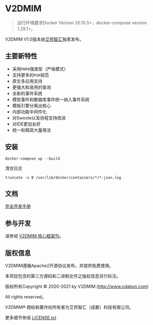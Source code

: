 V2DMIM
===============

> 运行环境要求Docker Version 20.10.5+，docker-compose version 1.29.1+。

V2DMIM V1.0版本由[艾邦智汇](https://www.cdabon.com/)独家发布。

## 主要新特性

* 采用`PHP8`强类型（严格模式）
* 支持更多的`PSR`规范
* 原生多应用支持
* 更强大和易用的查询
* 全新的事件系统
* 模型事件和数据库事件统一纳入事件系统
* 模板引擎分离出核心
* 内部功能中间件化
* 对Swoole以及协程支持改进
* 对IDE更加友好
* 统一和精简大量用法

## 安装

~~~
docker-compose up --build
~~~
清空日志
~~~
truncate -s 0 /var/lib/docker/containers/*/*-json.log
~~~

## 文档

[完全开发手册](https://www.kancloud.cn)

## 参与开发

请参阅 [V2DMIM 核心框架包](https://github.com)。

## 版权信息

V2DMIM遵循Apache2开源协议发布，并提供免费使用。

本项目包含的第三方源码和二进制文件之版权信息另行标注。

版权所有Copyright © 2020-2021 by V2DMIM (http://www.cdabon.com)

All rights reserved。

V2DMIM® 商标和著作权所有者为艾邦智汇（成都）科技有限公司。

更多细节参阅 [LICENSE.txt](LICENSE.txt)
